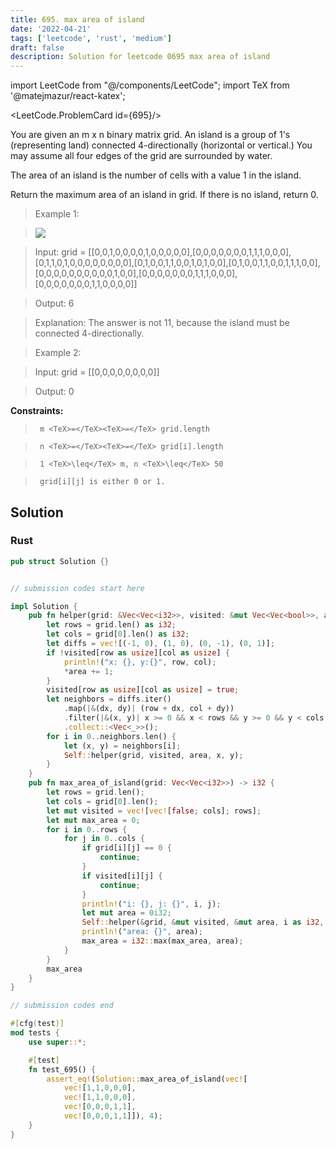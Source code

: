 ```yaml
---
title: 695. max area of island
date: '2022-04-21'
tags: ['leetcode', 'rust', 'medium']
draft: false
description: Solution for leetcode 0695 max area of island
---
```

import LeetCode from "@/components/LeetCode";
import TeX from '@matejmazur/react-katex';

<LeetCode.ProblemCard id={695}/>
 

  You are given an m x n binary matrix grid. An island is a group of 1's (representing land) connected 4-directionally (horizontal or vertical.) You may assume all four edges of the grid are surrounded by water.

  The area of an island is the number of cells with a value 1 in the island.

  Return the maximum area of an island in grid. If there is no island, return 0.

   

 >   Example 1:

 >   ![](https://assets.leetcode.com/uploads/2021/05/01/maxarea1-grid.jpg)

 >   Input: grid <TeX>=</TeX> [[0,0,1,0,0,0,0,1,0,0,0,0,0],[0,0,0,0,0,0,0,1,1,1,0,0,0],[0,1,1,0,1,0,0,0,0,0,0,0,0],[0,1,0,0,1,1,0,0,1,0,1,0,0],[0,1,0,0,1,1,0,0,1,1,1,0,0],[0,0,0,0,0,0,0,0,0,0,1,0,0],[0,0,0,0,0,0,0,1,1,1,0,0,0],[0,0,0,0,0,0,0,1,1,0,0,0,0]]

 >   Output: 6

 >   Explanation: The answer is not 11, because the island must be connected 4-directionally.

  

 >   Example 2:

  

 >   Input: grid <TeX>=</TeX> [[0,0,0,0,0,0,0,0]]

 >   Output: 0

  

   

  **Constraints:**

  

 >   	m <TeX>=</TeX><TeX>=</TeX> grid.length

 >   	n <TeX>=</TeX><TeX>=</TeX> grid[i].length

 >   	1 <TeX>\leq</TeX> m, n <TeX>\leq</TeX> 50

 >   	grid[i][j] is either 0 or 1.


## Solution
### Rust
```rust
pub struct Solution {}


// submission codes start here

impl Solution {
    pub fn helper(grid: &Vec<Vec<i32>>, visited: &mut Vec<Vec<bool>>, area: &mut i32, row: i32, col: i32) {
        let rows = grid.len() as i32;
        let cols = grid[0].len() as i32;
        let diffs = vec![(-1, 0), (1, 0), (0, -1), (0, 1)];
        if !visited[row as usize][col as usize] {
            println!("x: {}, y:{}", row, col);
            *area += 1;
        }
        visited[row as usize][col as usize] = true;
        let neighbors = diffs.iter()
            .map(|&(dx, dy)| (row + dx, col + dy))
            .filter(|&(x, y)| x >= 0 && x < rows && y >= 0 && y < cols && grid[x as usize][y as usize] == 1 && !visited[x as usize][y as usize])
            .collect::<Vec<_>>();
        for i in 0..neighbors.len() { 
            let (x, y) = neighbors[i];
            Self::helper(grid, visited, area, x, y);
        }
    }
    pub fn max_area_of_island(grid: Vec<Vec<i32>>) -> i32 {
        let rows = grid.len();
        let cols = grid[0].len();
        let mut visited = vec![vec![false; cols]; rows];
        let mut max_area = 0;
        for i in 0..rows {
            for j in 0..cols {
                if grid[i][j] == 0 {
                    continue;
                }
                if visited[i][j] {
                    continue;
                }
                println!("i: {}, j: {}", i, j);
                let mut area = 0i32;
                Self::helper(&grid, &mut visited, &mut area, i as i32, j as i32);
                println!("area: {}", area);
                max_area = i32::max(max_area, area);
            }
        }
        max_area
    }
}

// submission codes end

#[cfg(test)]
mod tests {
    use super::*;

    #[test]
    fn test_695() {
        assert_eq!(Solution::max_area_of_island(vec![
            vec![1,1,0,0,0],
            vec![1,1,0,0,0],
            vec![0,0,0,1,1],
            vec![0,0,0,1,1]]), 4);
    }
}

```

